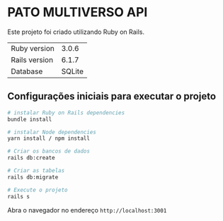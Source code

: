 # PATO MULTIVERSO API

Este projeto foi criado utilizando Ruby on Rails.

<table>
  <tr>
    <td>Ruby version</td>
    <td>
      3.0.6
    </td>
  </tr>
  <tr>
    <td>Rails version</td>
    <td>
      6.1.7
    </td>
  </tr>
  <tr>
    <td>Database</td>
    <td>
      SQLite
    </td>
  </tr>
</table>


## Configurações iniciais para executar o projeto

```bash
# instalar Ruby on Rails dependencies
bundle install

# instalar Node dependencies
yarn install / npm install

# Criar os bancos de dados
rails db:create

# Criar as tabelas
rails db:migrate

# Execute o projeto
rails s
```

Abra o navegador no endereço `http://localhost:3001`

